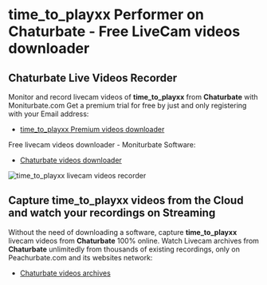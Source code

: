 # time_to_playxx Performer on Chaturbate - Free LiveCam videos downloader

## Chaturbate Live Videos Recorder

Monitor and record livecam videos of **time_to_playxx** from **Chaturbate** with Moniturbate.com
Get a premium trial for free by just and only registering with your Email address:
* [time_to_playxx Premium videos downloader](https://moniturbate.com/request-demo-licence-key.html)

Free livecam videos downloader - Moniturbate Software:
* [Chaturbate videos downloader](https://moniturbate.com/moniturbate-download-software.html)

![time_to_playxx livecam videos recorder](https://peachurnet.com/templates/moniturbate-software.png)


## Capture time_to_playxx videos from the Cloud and watch your recordings on Streaming

Without the need of downloading a software, capture **time_to_playxx** livecam videos from **Chaturbate** 100% online.
Watch Livecam archives from **Chaturbate** unlimitedly from thousands of existing recordings, only on Peachurbate.com and its websites network:
* [Chaturbate videos archives](https://peachurnet.com/)